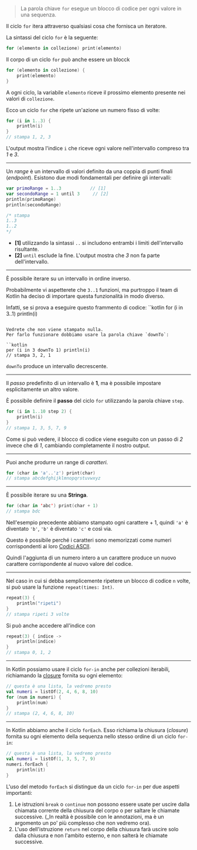 > La parola chiave `for` esegue un blocco di codice per ogni valore in una sequenza.

Il ciclo `for` itera attraverso qualsiasi cosa che fornisca un iteratore.

La sintassi del ciclo `for` è la seguente:
```kotlin
for (elemento in collezione) print(elemento)
```

Il corpo di un ciclo `for` può anche essere un blocck
```kotlin
for (elemento in collezione) {
    print(elemento)
}
```

A ogni ciclo, la variabile `elemento` riceve il prossimo elemento presente nei valori di `collezione`.

Ecco un ciclo `for` che ripete un'azione un numero fisso di volte:

```kotlin
for (i in 1..3) {
    println(i)
}
// stampa 1, 2, 3
```

L'output mostra l'indice `i` che riceve ogni valore nell'intervallo compreso tra _1_ e _3_.

---

Un _range_ è un intervallo di valori definito da una coppia di punti finali (_endpoint_).
Esistono due modi fondamentali per definire gli intervalli:

```kotlin
var primoRange = 1..3           // [1]
var secondoRange = 1 until 3     // [2]
println(primoRange)
println(secondoRange)

/* stampa
1..3
1..2
*/
```

- __[1]__ utilizzando la sintassi `..` si includono entrambi i limiti dell'intervallo risultante.
- __[2]__ `until` esclude la fine. L'output mostra che _3_ non fa parte dell'intervallo.

---

È possibile iterare su un intervallo in ordine inverso.

Probabilmente vi aspetterete che `3..1` funzioni, ma purtroppo il team di Kotlin ha deciso di importare questa funzionalità in modo diverso.

Infatti, se si prova a eseguire questo frammento di codice:
``kotlin
for (i in 3..1) println(i)
```

Vedrete che non viene stampato nulla.
Per farlo funzionare dobbiamo usare la parola chiave `downTo`:

``kotlin
per (i in 3 downTo 1) println(i)
// stampa 3, 2, 1
```

`downTo` produce un intervallo decrescente.

---

Il _passo_ predefinito di un intervallo è __1__, ma è possibile impostare esplicitamente un altro valore.

È possibile definire il __passo__ del ciclo `for` utilizzando la parola chiave `step`.

```kotlin
for (i in 1..10 step 2) {
    println(i)
}
// stampa 1, 3, 5, 7, 9
```

Come si può vedere, il blocco di codice viene eseguito con un passo di _2_ invece che di _1_, cambiando completamente il nostro output.

---

Puoi anche produrre un range di _caratteri_.
```kotlin
for (char in 'a'..'z') print(char)
// stampa abcdefghijklmnopqrstuvwxyz
```

---

È possibile iterare su una __Stringa__.
```kotlin
for (char in 'abc') print(char + 1)
// stampa bdc
```

Nell'esempio precedente abbiamo stampato ogni carattere + 1, quindi `'a'` è diventato `'b'`, `'b'` è diventato `'c'` e così via.

Questo è possibile perché i caratteri sono memorizzati come numeri corrispondenti ai loro [Codici ASCII](https://it.wikipedia.org/wiki/ASCII).

Quindi l'aggiunta di un numero intero a un carattere produce un nuovo carattere corrispondente al nuovo valore del codice.

---

Nel caso in cui si debba semplicemente ripetere un blocco di codice `n` volte, si può usare la funzione `repeat(times: Int)`.

```kotlin
repeat(3) {
    println("ripeti")
}
// stampa ripeti 3 volte
```

Si può anche accedere all'indice con
```kotlin
repeat(3) { indice ->
    println(indice)
}
// stampa 0, 1, 2
```

---

In Kotlin possiamo usare il ciclo `for-in` anche per collezioni iterabili, richiamando la [closure](https://it.wikipedia.org/wiki/Chiusura_(informatica)) fornita su ogni elemento:
```kotlin
// questa è una lista, la vedremo presto
val numeri = listOf(2, 4, 6, 8, 10) 
for (num in numeri) {
    println(num)
}
// stampa (2, 4, 6, 8, 10)
```

---

In Kotlin abbiamo anche il ciclo `forEach`.
Esso richiama la chiusura (_closure_) fornita su ogni elemento della sequenza nello stesso ordine di un ciclo `for-in`:

```kotlin
// questa è una lista, la vedremo presto
val numeri = listOf(1, 3, 5, 7, 9) 
numeri.forEach {
    println(it)
}
```

L'uso del metodo `forEach` si distingue da un ciclo `for-in` per due aspetti importanti:
1. Le istruzioni `break` o `continue` non possono essere usate per uscire dalla chiamata corrente della chiusura del corpo o per saltare le chiamate successive. (_In realtà è possibile con le annotazioni, ma è un argomento un po' più complesso che non vedremo ora).
2. L'uso dell'istruzione `return` nel corpo della chiusura farà uscire solo dalla chiusura e non l'ambito esterno, e non salterà le chiamate successive.
